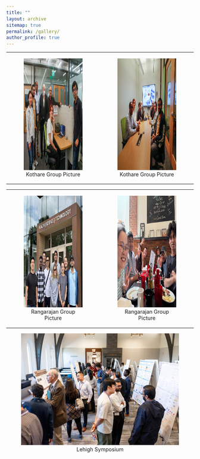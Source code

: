 ```yaml
---
title: ""
layout: archive
sitemap: true
permalink: /gallery/
author_profile: true
---
```



<center>
<table>
    <tr>
        <td>
        <figure>
            <img src="/assets/images/KothareGroup1.jpg" alt="" width="600" height="300"/>
            <center><figcaption>Kothare Group Picture</figcaption></center>
        </figure>
        </td>
        <td>
        <figure>
            <img src="/assets/images/KothareGroup2.jpg" alt="" width="600" height="300"/>
            <center><figcaption>Kothare Group Picture</figcaption></center>
        </figure>
        </td>
    </tr>
</table>
</center>

<center>
<table>
    <tr>
        <td>
        <figure>
            <img src="/assets/images/RangarajanGroup1.jpg" alt="" width="600" height="300"/>
            <center><figcaption>Rangarajan Group Picture</figcaption></center>
        </figure>
        </td>
        <td>
        <figure>
            <img src="/assets/images/RangarajanGroup2.JPG" alt="" width="600" height="300"/>
            <center><figcaption>Rangarajan Group Picture</figcaption></center>
        </figure>
        </td>
    </tr>
</table>
</center>


<center>
<figure>
    <img src="/assets/images/Symposium.jpg" alt="" width="600" height="300"/>
    <center><figcaption>Lehigh Symposium</figcaption></center>
</figure>
</center>

